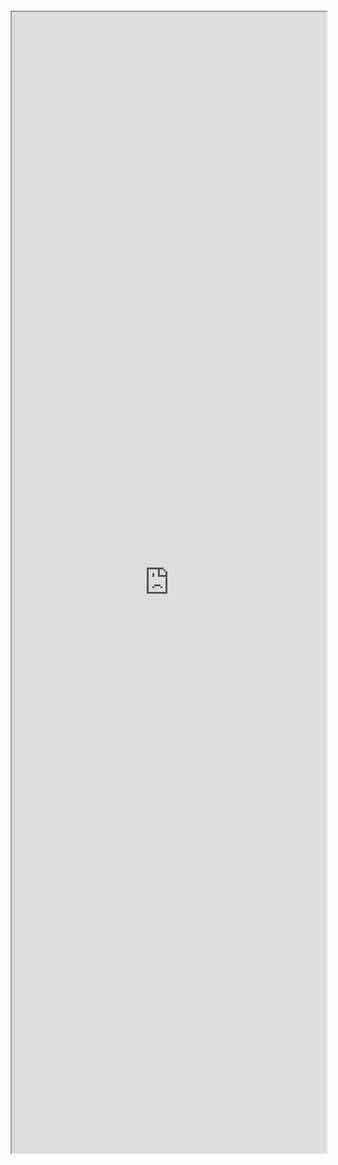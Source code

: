 #

<iframe src="http://localhost:6006/iframe.html?id=fields-multiselectfield--docs" width="100%" height="1826px" />
